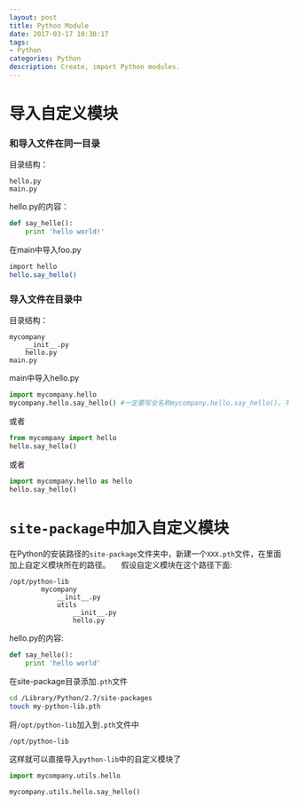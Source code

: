 ```yaml
---
layout: post
title: Python Module
date: 2017-03-17 10:30:17
tags:
- Python
categories: Python
description: Create, import Python modules.
---
```



# 导入自定义模块
### 和导入文件在同一目录
目录结构：
```text
hello.py
main.py
```
hello.py的内容：
```python
def say_hello():
    print 'hello world!'
```
在main中导入foo.py
```bash
import hello
hello.say_hello()
```
### 导入文件在目录中
目录结构：
```text
mycompany
    __init__.py
    hello.py
main.py
```
main中导入hello.py
```python
import mycompany.hello
mycompany.hello.say_hello() #一定要写全名称mycompany.hello.say_hello()。不能用hello.say_hello()
```
或者
```python
from mycompany import hello
hello.say_hello()
```
或者
```python
import mycompany.hello as hello
hello.say_hello()
```


# `site-package`中加入自定义模块
在Python的安装路径的`site-package`文件夹中，新建一个`XXX.pth`文件，在里面加上自定义模块所在的路径。    
假设自定义模块在这个路径下面:
```text
/opt/python-lib
        mycompany
            __init__.py
            utils
                __init__.py
                hello.py
```
hello.py的内容:
```python
def say_hello():
    print 'hello world'
```
在site-package目录添加`.pth`文件
```bash
cd /Library/Python/2.7/site-packages
touch my-python-lib.pth
```
将`/opt/python-lib`加入到`.pth`文件中
```text
/opt/python-lib
```
这样就可以直接导入`python-lib`中的自定义模块了
```python
import mycompany.utils.hello

mycompany.utils.hello.say_hello()
```

